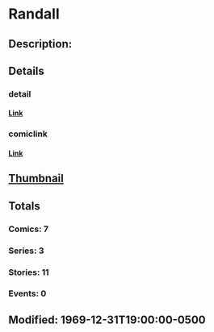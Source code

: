 # Randall
## Description: 
## Details
### detail
#### [Link](http://marvel.com/characters/1866/randall?utm_campaign=apiRef&utm_source=225578a89fc76f3d20fbffda5d17a88d)
### comiclink
#### [Link](http://marvel.com/comics/characters/1009528/randall?utm_campaign=apiRef&utm_source=225578a89fc76f3d20fbffda5d17a88d)
## [Thumbnail](http://i.annihil.us/u/prod/marvel/i/mg/b/40/image_not_available.jpg)
## Totals
### Comics: 7
### Series: 3
### Stories: 11
### Events: 0
## Modified: 1969-12-31T19:00:00-0500